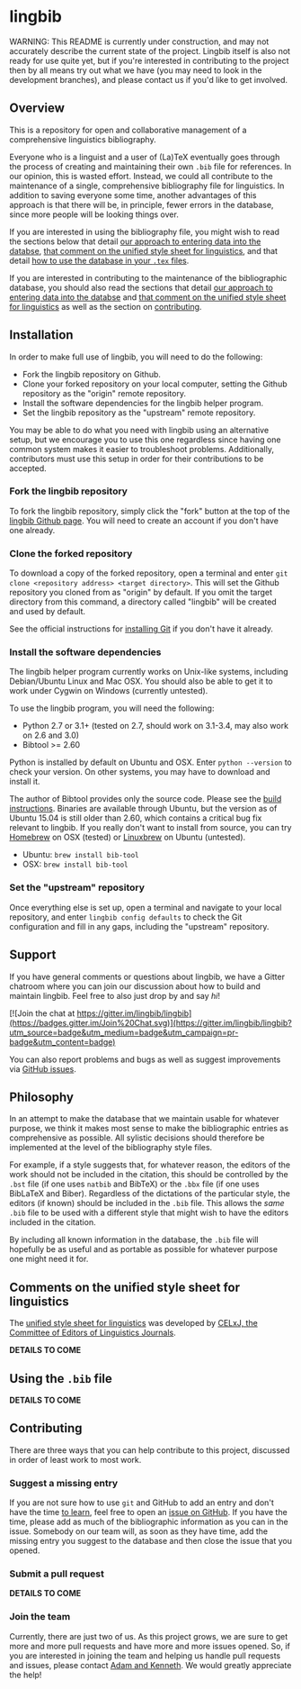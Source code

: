 # lingbib

WARNING: This README is currently under construction, and may not accurately describe the current state of the project. Lingbib itself is also not ready for use quite yet, but if you're interested in contributing to the project then by all means try out what we have (you may need to look in the development branches), and please contact us if you'd like to get involved.

## Overview

This is a repository for open and collaborative management of a comprehensive linguistics bibliography.

Everyone who is a linguist and a user of (La)TeX eventually goes through the process of creating and maintaining their own `.bib` file for references. In our opinion, this is wasted effort. Instead, we could all contribute to the maintenance of a single, comprehensive bibliography file for linguistics. In addition to saving everyone some time, another advantages of this approach is that there will be, in principle, fewer errors in the database, since more people will be looking things over.

If you are interested in using the bibliography file, you might wish to read the sections below that detail [our approach to entering data into the databse][phil], [that comment on the unified style sheet for linguistics][ussl], and that detail [how to use the database in your `.tex` files][use].

If you are interested in contributing to the maintenance of the bibliographic database, you should also read the sections that detail [our approach to entering data into the databse][phil] and [that comment on the unified style sheet for linguistics][ussl] as well as the section on [contributing][contrib].

## Installation

In order to make full use of lingbib, you will need to do the following:
* Fork the lingbib repository on Github.
* Clone your forked repository on your local computer, setting the Github repository as the "origin" remote repository.
* Install the software dependencies for the lingbib helper program.
* Set the lingbib repository as the "upstream" remote repository.

You may be able to do what you need with lingbib using an alternative setup, but we encourage you to use this one regardless since having one common system makes it easier to troubleshoot problems. Additionally, contributors must use this setup in order for their contributions to be accepted.

### Fork the lingbib repository

To fork the lingbib repository, simply click the "fork" button at the top of the [lingbib Github page][lingbib]. You will need to create an account if you don't have one already.

### Clone the forked repository

To download a copy of the forked repository, open a terminal and enter `git clone <repository address> <target directory>`. This will set the Github repository you cloned from as "origin" by default. If you omit the target directory from this command, a directory called "lingbib" will be created and used by default.

See the official instructions for [installing Git][install-git] if you don't have it already.

### Install the software dependencies

The lingbib helper program currently works on Unix-like systems, including Debian/Ubuntu Linux and Mac OSX. You should also be able to get it to work under Cygwin on Windows (currently untested).

To use the lingbib program, you will need the following:
* Python 2.7 or 3.1+ (tested on 2.7, should work on 3.1-3.4, may also work on 2.6 and 3.0)
* Bibtool >= 2.60

Python is installed by default on Ubuntu and OSX. Enter `python --version` to check your version. On other systems, you may have to download and install it.

The author of Bibtool provides only the source code. Please see the [build instructions][build-bibtool]. Binaries are available through Ubuntu, but the version as of Ubuntu 15.04 is still older than 2.60, which contains a critical bug fix relevant to lingbib. If you really don't want to install from source, you can try [Homebrew][homebrew] on OSX (tested) or [Linuxbrew][linuxbrew] on Ubuntu (untested).
* Ubuntu: `brew install bib-tool`
* OSX:    `brew install bib-tool`

### Set the "upstream" repository

Once everything else is set up, open a terminal and navigate to your local repository, and enter `lingbib config defaults` to check the Git configuration and fill in any gaps, including the "upstream" repository.

## Support

If you have general comments or questions about lingbib, we have a Gitter chatroom where you can join our discussion about how to build and maintain lingbib. Feel free to also just drop by and say *hi*!

[![Join the chat at https://gitter.im/lingbib/lingbib](https://badges.gitter.im/Join%20Chat.svg)](https://gitter.im/lingbib/lingbib?utm_source=badge&utm_medium=badge&utm_campaign=pr-badge&utm_content=badge)

You can also report problems and bugs as well as suggest improvements via [GitHub issues][issue].

## Philosophy

In an attempt to make the database that we maintain usable for whatever purpose, we think it makes most sense to make the bibliographic entries as comprehensive as possible. All sylistic decisions should therefore be implemented at the level of the bibliography style files.

For example, if a style suggests that, for whatever reason, the editors of the work should not be included in the citation, this should be controlled by the `.bst` file (if one uses `natbib` and BibTeX) or the `.bbx` file (if one uses BibLaTeX and Biber). Regardless of the dictations of the particular style, the editors (if known) should be included in the `.bib` file. This allows the *same* `.bib` file to be used with a different style that might wish to have the editors included in the citation.

By including all known information in the database, the `.bib` file will hopefully be as useful and as portable as possible for whatever purpose one might need it for.

## Comments on the unified style sheet for linguistics

The [unified style sheet for linguistics][uss] was developed by [CELxJ, the Committee of Editors of Linguistics Journals][CELxJ].

**DETAILS TO COME**

## Using the `.bib` file

**DETAILS TO COME**

## Contributing

There are three ways that you can help contribute to this project, discussed in order of least work to most work.

### Suggest a missing entry

If you are not sure how to use `git` and GitHub to add an entry and don't have the time [to learn][pr], feel free to open an [issue on GitHub][issue]. If you have the time, please add as much of the bibliographic information as you can in the issue. Somebody on our team will, as soon as they have time, add the missing entry you suggest to the database and then close the issue that you opened.

### Submit a pull request

**DETAILS TO COME**

### Join the team

Currently, there are just two of us. As this project grows, we are sure to get more and more pull requests and have more and more issues opened. So, if you are interested in joining the team and helping us handle pull requests and issues, please contact [Adam and Kenneth][email]. We would greatly appreciate the help!

[lingbib]: https://github.com/lingbib/lingbib
[install-git]: https://git-scm.com/book/en/v2/Getting-Started-Installing-Git
[build-bibtool]: https://github.com/ge-ne/bibtool/blob/master/README
[homebrew]: http://brew.sh/
[linuxbrew]: https://github.com/Homebrew/linuxbrew
[phil]: https://github.com/lingbib/lingbib#philosophy
[ussl]: https://github.com/lingbib/lingbib#comments-on-the-unified-style-sheet-for-linguistics
[uss]: http://celxj.org/downloads/UnifiedStyleSheet.pdf
[CELxJ]: http://celxj.org/
[use]: https://github.com/lingbib/lingbib#using-the-bib-file
[contrib]: https://github.com/lingbib/lingbib#contributing
[pr]: https://github.com/lingbib/lingbib#submit-a-pull-request
[issue]: https://github.com/lingbib/lingbib/issues
[email]: mailto:adam.liter@gmail.com,khanson679@gmail.com
